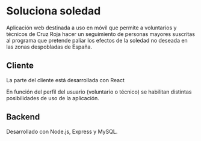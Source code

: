 # Soluciona soledad
Aplicación web destinada a uso en móvil que permite a voluntarios y técnicos de Cruz Roja hacer un seguimiento de personas mayores suscritas al programa que pretende paliar los efectos de la soledad no deseada en las zonas despobladas de España.

## Cliente

La parte del cliente está desarrollada con React

En función del perfil del usuario (voluntario o técnico) se habilitan distintas posibilidades de uso de la aplicación.

## Backend

Desarrollado con Node.js, Express y MySQL.
